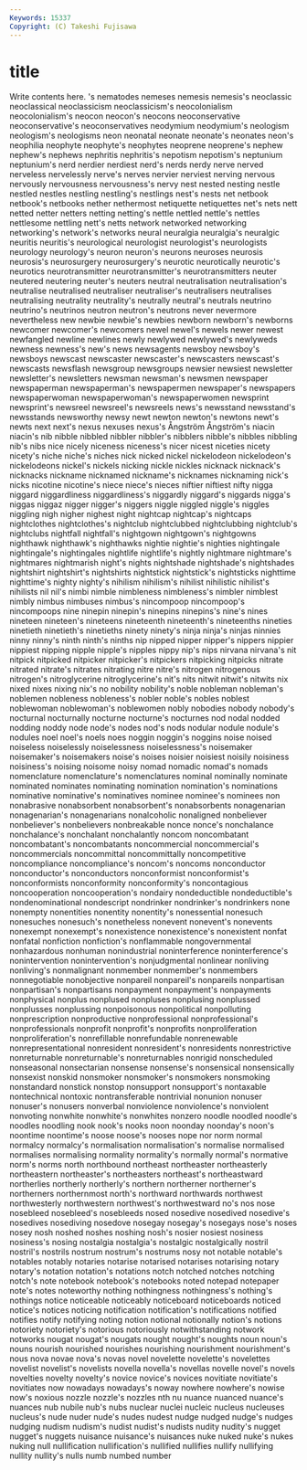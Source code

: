 ```yaml
---
Keywords: 15337 
Copyright: (C) Takeshi Fujisawa
---
```


# title

Write contents here.
's nematodes nemeses
nemesis nemesis's neoclassic neoclassical neoclassicism neoclassicism's neocolonialism neocolonialism's neocon neocon's
neocons neoconservative neoconservative's neoconservatives neodymium neodymium's neologism neologism's neologisms neon
neonatal neonate neonate's neonates neon's neophilia neophyte neophyte's neophytes neoprene
neoprene's nephew nephew's nephews nephritis nephritis's nepotism nepotism's neptunium neptunium's
nerd nerdier nerdiest nerd's nerds nerdy nerve nerved nerveless nervelessly
nerve's nerves nervier nerviest nerving nervous nervously nervousness nervousness's nervy
nest nested nesting nestle nestled nestles nestling nestling's nestlings nest's
nests net netbook netbook's netbooks nether nethermost netiquette netiquettes net's
nets nett netted netter netters netting netting's nettle nettled nettle's
nettles nettlesome nettling nett's netts network networked networking networking's network's
networks neural neuralgia neuralgia's neuralgic neuritis neuritis's neurological neurologist neurologist's
neurologists neurology neurology's neuron neuron's neurons neuroses neurosis neurosis's neurosurgery
neurosurgery's neurotic neurotically neurotic's neurotics neurotransmitter neurotransmitter's neurotransmitters neuter neutered
neutering neuter's neuters neutral neutralisation neutralisation's neutralise neutralised neutraliser neutraliser's
neutralisers neutralises neutralising neutrality neutrality's neutrally neutral's neutrals neutrino neutrino's
neutrinos neutron neutron's neutrons never nevermore nevertheless new newbie newbie's
newbies newborn newborn's newborns newcomer newcomer's newcomers newel newel's newels
newer newest newfangled newline newlines newly newlywed newlywed's newlyweds newness
newness's new's news newsagents newsboy newsboy's newsboys newscast newscaster newscaster's
newscasters newscast's newscasts newsflash newsgroup newsgroups newsier newsiest newsletter newsletter's
newsletters newsman newsman's newsmen newspaper newspaperman newspaperman's newspapermen newspaper's newspapers
newspaperwoman newspaperwoman's newspaperwomen newsprint newsprint's newsreel newsreel's newsreels news's newsstand
newsstand's newsstands newsworthy newsy newt newton newton's newtons newt's newts
next next's nexus nexuses nexus's Ångström Ångström's niacin niacin's nib
nibble nibbled nibbler nibbler's nibblers nibble's nibbles nibbling nib's nibs
nice nicely niceness niceness's nicer nicest niceties nicety nicety's niche
niche's niches nick nicked nickel nickelodeon nickelodeon's nickelodeons nickel's nickels
nicking nickle nickles nicknack nicknack's nicknacks nickname nicknamed nickname's nicknames
nicknaming nick's nicks nicotine nicotine's niece niece's nieces niftier niftiest
nifty nigga niggard niggardliness niggardliness's niggardly niggard's niggards nigga's niggas
niggaz nigger nigger's niggers niggle niggled niggle's niggles niggling nigh
nigher nighest night nightcap nightcap's nightcaps nightclothes nightclothes's nightclub nightclubbed
nightclubbing nightclub's nightclubs nightfall nightfall's nightgown nightgown's nightgowns nighthawk nighthawk's
nighthawks nightie nightie's nighties nightingale nightingale's nightingales nightlife nightlife's nightly
nightmare nightmare's nightmares nightmarish night's nights nightshade nightshade's nightshades nightshirt
nightshirt's nightshirts nightstick nightstick's nightsticks nighttime nighttime's nighty nighty's nihilism
nihilism's nihilist nihilistic nihilist's nihilists nil nil's nimbi nimble nimbleness
nimbleness's nimbler nimblest nimbly nimbus nimbuses nimbus's nincompoop nincompoop's nincompoops
nine ninepin ninepin's ninepins ninepins's nine's nines nineteen nineteen's nineteens
nineteenth nineteenth's nineteenths nineties ninetieth ninetieth's ninetieths ninety ninety's ninja
ninja's ninjas ninnies ninny ninny's ninth ninth's ninths nip nipped
nipper nipper's nippers nippier nippiest nipping nipple nipple's nipples nippy
nip's nips nirvana nirvana's nit nitpick nitpicked nitpicker nitpicker's nitpickers
nitpicking nitpicks nitrate nitrated nitrate's nitrates nitrating nitre nitre's nitrogen
nitrogenous nitrogen's nitroglycerine nitroglycerine's nit's nits nitwit nitwit's nitwits nix
nixed nixes nixing nix's no nobility nobility's noble nobleman nobleman's
noblemen nobleness nobleness's nobler noble's nobles noblest noblewoman noblewoman's noblewomen
nobly nobodies nobody nobody's nocturnal nocturnally nocturne nocturne's nocturnes nod
nodal nodded nodding noddy node node's nodes nod's nods nodular
nodule nodule's nodules noel noel's noels noes noggin noggin's noggins
noise noised noiseless noiselessly noiselessness noiselessness's noisemaker noisemaker's noisemakers noise's
noises noisier noisiest noisily noisiness noisiness's noising noisome noisy nomad
nomadic nomad's nomads nomenclature nomenclature's nomenclatures nominal nominally nominate nominated
nominates nominating nomination nomination's nominations nominative nominative's nominatives nominee nominee's
nominees non nonabrasive nonabsorbent nonabsorbent's nonabsorbents nonagenarian nonagenarian's nonagenarians nonalcoholic
nonaligned nonbeliever nonbeliever's nonbelievers nonbreakable nonce nonce's nonchalance nonchalance's nonchalant
nonchalantly noncom noncombatant noncombatant's noncombatants noncommercial noncommercial's noncommercials noncommittal noncommittally
noncompetitive noncompliance noncompliance's noncom's noncoms nonconductor nonconductor's nonconductors nonconformist nonconformist's
nonconformists nonconformity nonconformity's noncontagious noncooperation noncooperation's nondairy nondeductible nondeductible's nondenominational
nondescript nondrinker nondrinker's nondrinkers none nonempty nonentities nonentity nonentity's nonessential
nonesuch nonesuches nonesuch's nonetheless nonevent nonevent's nonevents nonexempt nonexempt's nonexistence
nonexistence's nonexistent nonfat nonfatal nonfiction nonfiction's nonflammable nongovernmental nonhazardous nonhuman
nonindustrial noninterference noninterference's nonintervention nonintervention's nonjudgmental nonlinear nonliving nonliving's nonmalignant
nonmember nonmember's nonmembers nonnegotiable nonobjective nonpareil nonpareil's nonpareils nonpartisan nonpartisan's
nonpartisans nonpayment nonpayment's nonpayments nonphysical nonplus nonplused nonpluses nonplusing nonplussed
nonplusses nonplussing nonpoisonous nonpolitical nonpolluting nonprescription nonproductive nonprofessional nonprofessional's nonprofessionals
nonprofit nonprofit's nonprofits nonproliferation nonproliferation's nonrefillable nonrefundable nonrenewable nonrepresentational nonresident
nonresident's nonresidents nonrestrictive nonreturnable nonreturnable's nonreturnables nonrigid nonscheduled nonseasonal nonsectarian
nonsense nonsense's nonsensical nonsensically nonsexist nonskid nonsmoker nonsmoker's nonsmokers nonsmoking
nonstandard nonstick nonstop nonsupport nonsupport's nontaxable nontechnical nontoxic nontransferable nontrivial
nonunion nonuser nonuser's nonusers nonverbal nonviolence nonviolence's nonviolent nonvoting nonwhite
nonwhite's nonwhites nonzero noodle noodled noodle's noodles noodling nook nook's
nooks noon noonday noonday's noon's noontime noontime's noose noose's nooses
nope nor norm normal normalcy normalcy's normalisation normalisation's normalise normalised
normalises normalising normality normality's normally normal's normative norm's norms north
northbound northeast northeaster northeasterly northeastern northeaster's northeasters northeast's northeastward northerlies
northerly northerly's northern northerner northerner's northerners northernmost north's northward northwards
northwest northwesterly northwestern northwest's northwestward no's nos nose nosebleed nosebleed's
nosebleeds nosed nosedive nosedived nosedive's nosedives nosediving nosedove nosegay nosegay's
nosegays nose's noses nosey nosh noshed noshes noshing nosh's nosier
nosiest nosiness nosiness's nosing nostalgia nostalgia's nostalgic nostalgically nostril nostril's
nostrils nostrum nostrum's nostrums nosy not notable notable's notables notably
notaries notarise notarised notarises notarising notary notary's notation notation's notations
notch notched notches notching notch's note notebook notebook's notebooks noted
notepad notepaper note's notes noteworthy nothing nothingness nothingness's nothing's nothings
notice noticeable noticeably noticeboard noticeboards noticed notice's notices noticing notification
notification's notifications notified notifies notify notifying noting notion notional notionally
notion's notions notoriety notoriety's notorious notoriously notwithstanding notwork notworks nougat
nougat's nougats nought nought's noughts noun noun's nouns nourish nourished
nourishes nourishing nourishment nourishment's nous nova novae nova's novas novel
novelette novelette's novelettes novelist novelist's novelists novella novella's novellas novelle
novel's novels novelties novelty novelty's novice novice's novices novitiate novitiate's
novitiates now nowadays nowadays's noway nowhere nowhere's nowise now's noxious
nozzle nozzle's nozzles nth nu nuance nuanced nuance's nuances nub
nubile nub's nubs nuclear nuclei nucleic nucleus nucleuses nucleus's nude
nuder nude's nudes nudest nudge nudged nudge's nudges nudging nudism
nudism's nudist nudist's nudists nudity nudity's nugget nugget's nuggets nuisance
nuisance's nuisances nuke nuked nuke's nukes nuking null nullification nullification's
nullified nullifies nullify nullifying nullity nullity's nulls numb numbed number
